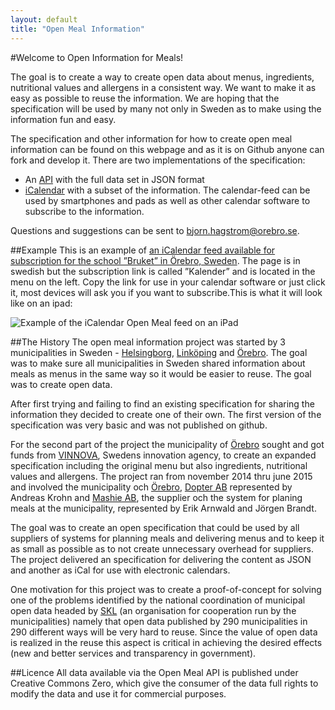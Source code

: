 ```yaml
---
layout: default
title: "Open Meal Information"
---
```

#Welcome to Open Information for Meals!

The goal is to create a way to create open data about menus, ingredients, nutritional values and allergens in a consistent way. We want to make it as easy as possible to reuse the information. We are hoping that the specification will be used by many not only in Sweden as to make using the information fun and easy.

The specification and other information for how to create open meal information can be found on this webpage and as it is on Github anyone can fork and develop it. There are two implementations of the specification:

* An [API](/Open-Meal-Information/doc/basics.html) with the full data set in JSON format
* [iCalendar](/Open-Meal-Information/doc/icalendar.html) with a subset of the information. The calendar-feed can be used by smartphones and pads as well as other calendar software to subscribe to the information.

Questions and suggestions can be sent to [bjorn.hagstrom@orebro.se](mailto:bjorn.hagstrom@orebro.se).

##Example
This is an example of [an iCalendar feed available for subscription for the school ”Bruket” in Örebro, Sweden](https://mpi.mashie.eu/public/app/%C3%96rebro%20kommun/C7A32CE6). The page is in swedish but the subscription link is called ”Kalender” and is located in the menu on the left. Copy the link for use in your calendar software or just click it, most devices will ask you if you want to subscribe.This is what it will look like on an ipad:

<img src="/Open-Meal-Information/img/ipad_icalendar_example.png" alt="Example of the iCalendar Open Meal feed on an iPad">

##The History
The open meal information project was started by 3 municipalities in Sweden - [Helsingborg](http://www.helsingborg.se/), [Linköping](http://linkoping.se/) and [Örebro](http://www.orebro.se/). The goal was to make sure all municipalities in Sweden shared information about meals as menus in the same way so it would be easier to reuse. The goal was to create open data.

After first trying and failing to find an existing specification for sharing the information they decided to create one of their own. The first version of the specification was very basic and was not published on github.

For the second part of the project the municipality of [Örebro](http://www.orebro.se/) sought and got funds from [VINNOVA](http://vinnova.se/), Swedens innovation agency, to create an expanded specification including the original menu but also ingredients, nutritional values and allergens. The project ran from november 2014 thru june 2015 and involved the municipality och [Örebro](http://www.orebro.se/), [Dopter AB](http://www.dopter.se/) represented by Andreas Krohn and [Mashie AB](http://www.mashie.se/), the supplier och the system for planing meals at the municipality, represented by Erik Arnwald and Jörgen Brandt.

The goal was to create an open specification that could be used by all suppliers of systems for planning meals and delivering menus and to keep it as small as possible as to not create unnecessary overhead for suppliers. The project delivered an specification for delivering the content as JSON and another as iCal for use with electronic calendars.

One motivation for this project was to create a proof-of-concept for solving one of the problems identified by the national coordination of municipal open data headed by [SKL](http://skl.se/) (an organisation for cooperation run by the municipalities) namely that open data published by 290 municipalities in 290 different ways will be very hard to reuse. Since the value of open data is realized in the reuse this aspect is critical in achieving the desired effects (new and better services and transparency in government).

##Licence
All data available via the Open Meal API is published under Creative Commons Zero, which give the consumer of the data full rights to modify the data and use it for commercial purposes.